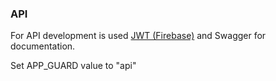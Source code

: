 ### API
For API development is used [JWT (Firebase)](https://github.com/firebase/php-jwt) and Swagger for documentation.

Set APP_GUARD value to "api"
